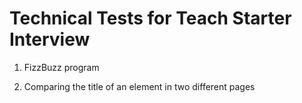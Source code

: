 Technical Tests for Teach Starter Interview
===========================================

1. FizzBuzz program

2. Comparing the title of an element in two different pages
